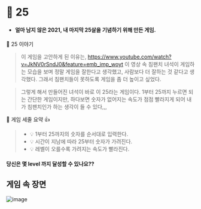 # :star2: 25
  * #### 얼마 남지 않은 2021, 내 마지막 25살을 기념하기 위해 만든 게임.



:small_orange_diamond: 25 이야기 
> 이 게임을 고안하게 된 이유는,
> https://www.youtube.com/watch?v=JkNV0rSndJ0&feature=emb_imp_woyt
> 이 영상 속 침팬치 녀석이 게임하는 모습을 보며
> 정말 게임을 잘한다고 생각했고, 사람보다 더 잘하는 것 같다고 생각했다.
> 그래서 침팬치들이 못하도록 게임을 좀 더 높이고 싶었다.

>그렇게 해서 만들어진 녀석이 바로 이 25라는 게임이다.
>1부터 25까지 누르면 되는 간단한 게임이지만,
>하다보면 숫자가 없어지는 속도가 점점 빨라지게 되어
>내가 침팬치인가 하는 생각이 들 수 있다,,,


:small_orange_diamond: 게임 세줄 요약 :+1:
> - 💡 1부터 25까지의 숫자를 순서대로 입력한다.
> - 💡 시간이 지남에 따라 25부터 숫자가 가려진다.
> - 💡 레벨이 오를수록 가려지는 속도가 빨라진다. 

#### 당신은 몇 level 까지 달성할 수 있나요??

## 게임 속 장면
![image](https://user-images.githubusercontent.com/76839243/146950079-a76d693a-65e7-4899-b2c2-a136f4e5a557.png)
